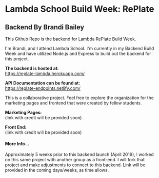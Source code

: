 # Lambda School Build Week: RePlate    
## Backend By Brandi Bailey
This Github Repo is the backend for Lambda RePlate Build Week.

I'm Brandi, and I attend Lambda School.  I'm currently in my Backend Build Week and have utilized Node.js and Express to build out the backend for this project.

**The backend is hosted at:**  
https://replate-lambda.herokuapp.com/

**API Documentation can be found at:**   
https://replate-endpoints.netlify.com/

This is a collaborative project.  Feel free to explore the organization for the marketing pages and frontend that were created by fellow students.  

**Marketing Pages:**  
(link with credit will be provided soon)

**Front End:**    
(link with credit will be provided soon)

#### More Info...

Approximately 5 weeks prior to this backend launch (April 2019), I worked on this same project with another group as a front-end.  I will fork that project and make adjustments to connect to this backend.  Link will be provided in the coming days/weeks, as time allows.
